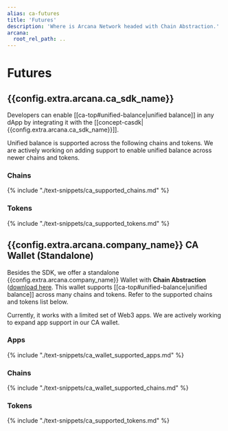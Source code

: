 ```yaml
---
alias: ca-futures
title: 'Futures'
description: 'Where is Arcana Network headed with Chain Abstraction.'
arcana:
  root_rel_path: ..
---
```


# Futures

## {{config.extra.arcana.ca_sdk_name}}

Developers can enable [[ca-top#unified-balance|unified balance]] in any dApp by integrating it with the [[concept-casdk| {{config.extra.arcana.ca_sdk_name}}]].

Unified balance is supported across the following chains and tokens. We are actively working on adding support to enable unified balance across newer chains and tokens.

### Chains
      
{% include "./text-snippets/ca_supported_chains.md" %}

### Tokens

{% include "./text-snippets/ca_supported_tokens.md" %}

## {{config.extra.arcana.company_name}} CA Wallet (Standalone)

Besides the SDK, we offer a standalone {{config.extra.arcana.company_name}} Wallet with **Chain Abstraction** ([download here]({{config.extra.arcana.ca_wallet_download_url}}). This wallet supports [[ca-top#unified-balance|unified balance]] across many chains and tokens. Refer to the supported chains and tokens list below.

Currently, it works with a limited set of Web3 apps. We are actively working to expand app support in our CA wallet.

### Apps

{% include "./text-snippets/ca_wallet_supported_apps.md" %}

### Chains
      
{% include "./text-snippets/ca_wallet_supported_chains.md" %}

### Tokens

{% include "./text-snippets/ca_supported_tokens.md" %}

